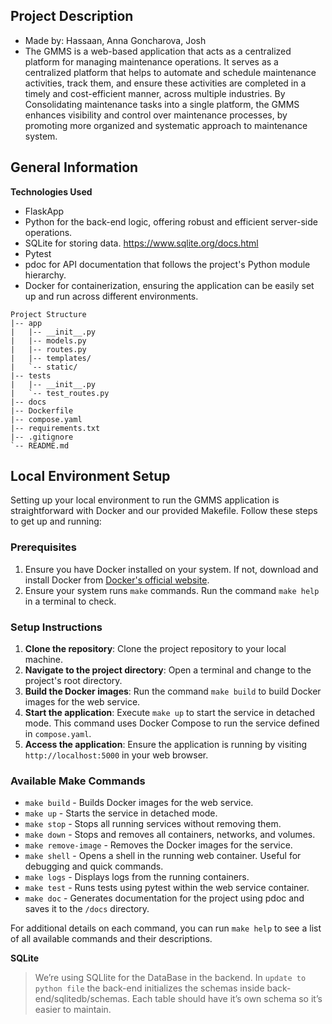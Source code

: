 ## Project Description

- Made by: Hassaan, Anna Goncharova, Josh
- The GMMS is a web-based application that acts as a centralized platform for managing
maintenance operations. It serves as a centralized platform that helps to automate and
schedule maintenance activities, track them, and ensure these activities are completed in a
timely and cost-efficient manner, across multiple industries. By Consolidating maintenance tasks
into a single platform, the GMMS enhances visibility and control over maintenance processes,
by promoting more organized and systematic approach to maintenance system.


## General Information

**Technologies Used**
- FlaskApp
- Python for the back-end logic, offering robust and efficient server-side operations. 
- SQLite for storing data. https://www.sqlite.org/docs.html
- Pytest
- pdoc for API documentation that follows the project's Python module hierarchy.
- Docker for containerization, ensuring the application can be easily set up and run across different environments.

```
Project Structure
|-- app
|   |-- __init__.py
|   |-- models.py
|   |-- routes.py
|   |-- templates/
|   `-- static/
|-- tests
|   |-- __init__.py
|   `-- test_routes.py
|-- docs
|-- Dockerfile
|-- compose.yaml
|-- requirements.txt
|-- .gitignore
`-- README.md
```
## Local Environment Setup

Setting up your local environment to run the GMMS application is straightforward with Docker and our provided Makefile. Follow these steps to get up and running:

### Prerequisites

1. Ensure you have Docker installed on your system. If not, download and install Docker from [Docker's official website](https://docs.docker.com/get-docker/).
2. Ensure your system runs `make` commands. Run the command `make help` in a terminal to check.

### Setup Instructions

1. **Clone the repository**: Clone the project repository to your local machine.
2. **Navigate to the project directory**: Open a terminal and change to the project's root directory.
3. **Build the Docker images**: Run the command `make build` to build Docker images for the web service.
4. **Start the application**: Execute `make up` to start the service in detached mode. This command uses Docker Compose to run the service defined in `compose.yaml`.
5. **Access the application**: Ensure the application is running by visiting `http://localhost:5000` in your web browser.

### Available Make Commands

- `make build` - Builds Docker images for the web service.
- `make up` - Starts the service in detached mode.
- `make stop` - Stops all running services without removing them.
- `make down` - Stops and removes all containers, networks, and volumes.
- `make remove-image` - Removes the Docker images for the service.
- `make shell` - Opens a shell in the running web container. Useful for debugging and quick commands.
- `make logs` - Displays logs from the running containers.
- `make test` - Runs tests using pytest within the web service container.
- `make doc` - Generates documentation for the project using pdoc and saves it to the `/docs` directory.

For additional details on each command, you can run `make help` to see a list of all available commands and their descriptions.


**SQLite**
> We’re using SQLlite for the DataBase in the backend. In `update to python file` the back-end initializes the schemas inside back-end/sqlitedb/schemas. Each table should have it’s own schema so it’s easier to maintain.

